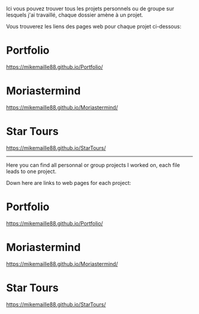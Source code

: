 Ici vous pouvez trouver tous les projets personnels ou de groupe sur lesquels j'ai travaillé, chaque dossier amène à un projet.

Vous trouverez les liens des pages web pour chaque projet ci-dessous:

# Portfolio
https://mikemaille88.github.io/Portfolio/

# Moriastermind
https://mikemaille88.github.io/Moriastermind/

# Star Tours
https://mikemaille88.github.io/StarTours/


---------------------------------------------------------------------------------------------------------------------------------


Here you can find all personnal or group projects I worked on, each file leads to one project.

Down here are links to web pages for each project:

# Portfolio
https://mikemaille88.github.io/Portfolio/

# Moriastermind
https://mikemaille88.github.io/Moriastermind/

# Star Tours
https://mikemaille88.github.io/StarTours/
